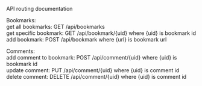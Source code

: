 API routing documentation

Bookmarks:<br>
    get all bookmarks: GET /api/bookmarks <br>
    get specific bookmark: GET /api/bookmark/{uid} where {uid} is bookmark id <br>
    add bookmark: POST /api/bookmark where {url} is bookmark url  <br>

Comments:<br>
    add comment to bookmark: POST /api/comment/{uid} where {uid} is bookmark id<br>
    update comment: PUT /api/comment/{uid} where {uid} is comment id<br>
    delete comment: DELETE /api/comment/{uid} where {uid} is comment id<br>
    